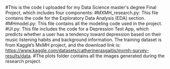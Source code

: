 #This is the code I uploaded for my Data Science master's degree Final Project, which includes four components:
#MXMH_research.py: This file contains the code for the Exploratory Data Analysis (EDA) section.
#MHmodel.py: This file contains all the modeling code used in the project.
#UI.py: This file includes the code for a Depression Test App, which predicts whether a user has a tendency toward depression based on their music listening habits and background information. The training dataset is from Kaggle’s MxMH project, and the download link is: https://www.kaggle.com/datasets/catherinerasgaitis/mxmh-survey-results/data.
#The plots folder contains all the images generated during the research project.
